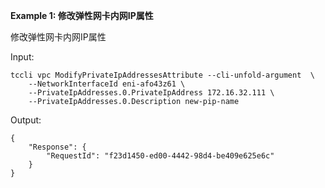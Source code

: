 **Example 1: 修改弹性网卡内网IP属性**

修改弹性网卡内网IP属性

Input: 

```
tccli vpc ModifyPrivateIpAddressesAttribute --cli-unfold-argument  \
    --NetworkInterfaceId eni-afo43z61 \
    --PrivateIpAddresses.0.PrivateIpAddress 172.16.32.111 \
    --PrivateIpAddresses.0.Description new-pip-name
```

Output: 
```
{
    "Response": {
        "RequestId": "f23d1450-ed00-4442-98d4-be409e625e6c"
    }
}
```

